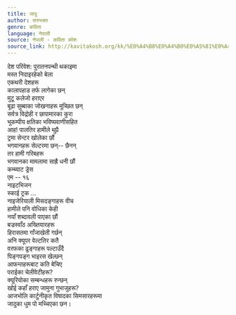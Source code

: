 ```yaml
---
title: जादु
author: सरुभक्त
genre: कविता
language: नेपाली
source: नेपाली - कविता कोश
source_link: http://kavitakosh.org/kk/%E0%A4%B8%E0%A4%B0%E0%A5%81%E0%A4%AD%E0%A4%95%E0%A5%8D%E0%A4%A4
---
```


देश परिवेश: पुरातनपन्थी थकाइमा  
मस्त निदाइरहेको बेला  
एकथरी देशहरू  
कालापहाड तर्फ लागेका छन्  
मुटू कलेजो हराएर  
बूढा सुब्बाका जोखनाहरू मूच्छित छन्  
सर्वत्र विद्रोही र छापामारका कुरा  
भूकम्पीय क्षतिका भविष्यवाणीसहित  
आह! पालतिर हामीले थुप्रै  
ट्रमा सेन्टर खोलेका छौं  
भगवानहरू सेल्टरमा छन्-- छैनन्  
तर हामी गरिबहरू  
भगवानका मामलामा साह्रै धनी छौं  
कम्ब्याट ड्रेस  
एम -- १६  
नाइटभिजन  
स्काई ट्रक ...  
नाइजेरियाली मिसदङ्गाहरू वीच  
हामीले पनि वोधिका केही  
नयाँ शब्दावली पाएका छौं  
बज्रस्वाँठ अख्तियारहरू  
हिरासतमा गाँजाखेती गर्छन्  
अनि क्यूपर वेल्टतिर कतै  
वरफका ढुङ्गाहरू पल्टाउँदै  
पिङ्गपङ्ग भाइरस खेल्छन्  
आफन्तहरूबाट कति बेचिए  
पराईका चेलीवेटीहरू?  
क्यूरियोका सम्बन्धहरू रुन्छन्  
खोई कहाँ हराए जामुना गुभाजुहरू?  
आजभोलि कार्टुनीकृत विषादका सिमसारहरूमा  
जादुका धुम पो मच्चिएका छन।
